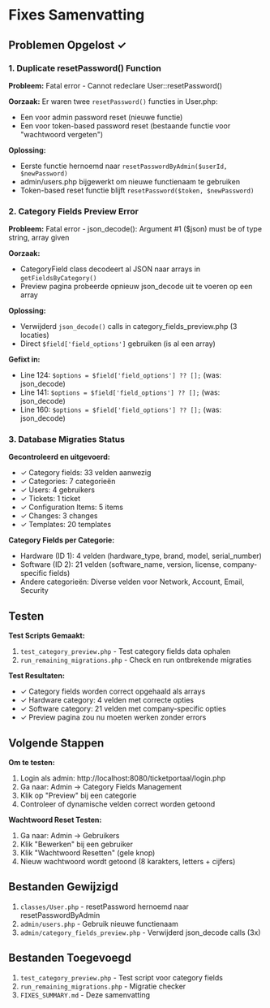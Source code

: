 # Fixes Samenvatting

## Problemen Opgelost ✓

### 1. Duplicate resetPassword() Function
**Probleem:** Fatal error - Cannot redeclare User::resetPassword()

**Oorzaak:** Er waren twee `resetPassword()` functies in User.php:
- Een voor admin password reset (nieuwe functie)
- Een voor token-based password reset (bestaande functie voor "wachtwoord vergeten")

**Oplossing:**
- Eerste functie hernoemd naar `resetPasswordByAdmin($userId, $newPassword)`
- admin/users.php bijgewerkt om nieuwe functienaam te gebruiken
- Token-based reset functie blijft `resetPassword($token, $newPassword)`

### 2. Category Fields Preview Error
**Probleem:** Fatal error - json_decode(): Argument #1 ($json) must be of type string, array given

**Oorzaak:** 
- CategoryField class decodeert al JSON naar arrays in `getFieldsByCategory()`
- Preview pagina probeerde opnieuw json_decode uit te voeren op een array

**Oplossing:**
- Verwijderd `json_decode()` calls in category_fields_preview.php (3 locaties)
- Direct `$field['field_options']` gebruiken (is al een array)

**Gefixt in:**
- Line 124: `$options = $field['field_options'] ?? [];` (was: json_decode)
- Line 141: `$options = $field['field_options'] ?? [];` (was: json_decode)  
- Line 160: `$options = $field['field_options'] ?? [];` (was: json_decode)

### 3. Database Migraties Status
**Gecontroleerd en uitgevoerd:**
- ✓ Category fields: 33 velden aanwezig
- ✓ Categories: 7 categorieën
- ✓ Users: 4 gebruikers
- ✓ Tickets: 1 ticket
- ✓ Configuration Items: 5 items
- ✓ Changes: 3 changes
- ✓ Templates: 20 templates

**Category Fields per Categorie:**
- Hardware (ID 1): 4 velden (hardware_type, brand, model, serial_number)
- Software (ID 2): 21 velden (software_name, version, license, company-specific fields)
- Andere categorieën: Diverse velden voor Network, Account, Email, Security

## Testen

**Test Scripts Gemaakt:**
1. `test_category_preview.php` - Test category fields data ophalen
2. `run_remaining_migrations.php` - Check en run ontbrekende migraties

**Test Resultaten:**
- ✓ Category fields worden correct opgehaald als arrays
- ✓ Hardware category: 4 velden met correcte opties
- ✓ Software category: 21 velden met company-specific opties
- ✓ Preview pagina zou nu moeten werken zonder errors

## Volgende Stappen

**Om te testen:**
1. Login als admin: http://localhost:8080/ticketportaal/login.php
2. Ga naar: Admin → Category Fields Management
3. Klik op "Preview" bij een categorie
4. Controleer of dynamische velden correct worden getoond

**Wachtwoord Reset Testen:**
1. Ga naar: Admin → Gebruikers
2. Klik "Bewerken" bij een gebruiker
3. Klik "Wachtwoord Resetten" (gele knop)
4. Nieuw wachtwoord wordt getoond (8 karakters, letters + cijfers)

## Bestanden Gewijzigd

1. `classes/User.php` - resetPassword hernoemd naar resetPasswordByAdmin
2. `admin/users.php` - Gebruik nieuwe functienaam
3. `admin/category_fields_preview.php` - Verwijderd json_decode calls (3x)

## Bestanden Toegevoegd

1. `test_category_preview.php` - Test script voor category fields
2. `run_remaining_migrations.php` - Migratie checker
3. `FIXES_SUMMARY.md` - Deze samenvatting
